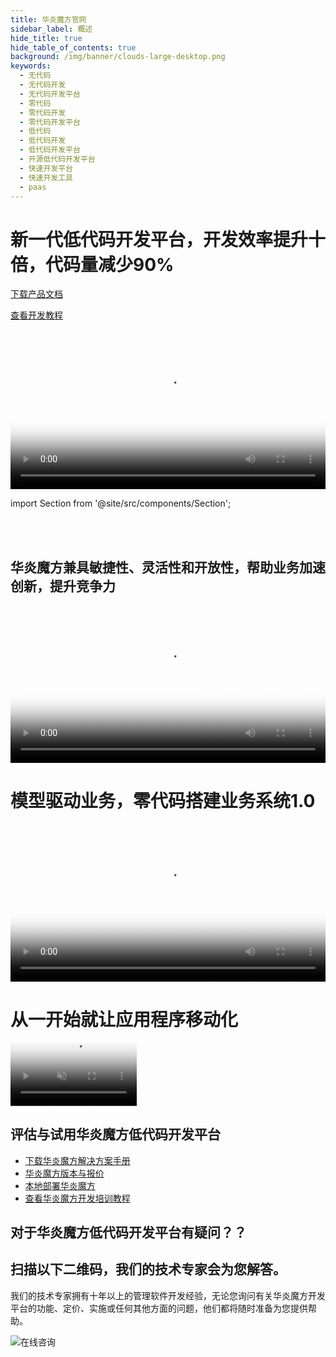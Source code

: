 ```yaml
---
title: 华炎魔方官网
sidebar_label: 概述
hide_title: true
hide_table_of_contents: true
background: /img/banner/clouds-large-desktop.png
keywords:
  - 无代码
  - 无代码开发
  - 无代码开发平台
  - 零代码
  - 零代码开发
  - 零代码开发平台
  - 低代码
  - 低代码开发
  - 低代码开发平台
  - 开源低代码开发平台
  - 快速开发平台
  - 快速开发工具
  - paas
---
```


# 新一代低代码开发平台，开发效率提升十倍，代码量减少90%

<a class="slds-button slds-button_brand slds-m-right_medium slds-var-p-vertical_xx-small" href="
https://www-steedos-com.oss-cn-beijing.aliyuncs.com/docs/%E5%8D%8E%E7%82%8E%E9%AD%94%E6%96%B9%E8%A7%A3%E5%86%B3%E6%96%B9%E6%A1%88%E6%89%8B%E5%86%8C.pdf" target="_blank">
下载产品文档
</a>

<a class="slds-button slds-button_brand slds-m-right_medium slds-var-p-vertical_xx-small" href="/developer/guide/" >
查看开发教程
</a>

<br/>
<br/>

<video src="https://www-steedos-com.oss-cn-beijing.aliyuncs.com/videos/creator/steedos-platform-features.mp4" controls="controls" poster="https://www-steedos-com.oss-cn-beijing.aliyuncs.com/videos/creator/steedos-platform-features.jpg" width="100%" loop="loop" playsinline="playsinline">
your browser does not support the video tag
</video>



import Section from '@site/src/components/Section';

<br/>
<br/>

<Section background="#f4f4f4" padding="50">

# 华炎魔方兼具敏捷性、灵活性和开放性，帮助业务加速创新，提升竞争力

<video src="https://www-steedos-com.oss-cn-beijing.aliyuncs.com/videos/creator/steedos-guide.mp4" controls="controls" poster="https://www-steedos-com.oss-cn-beijing.aliyuncs.com/videos/creator/steedos-guide.jpg" width="100%" loop="loop" playsinline="playsinline">
your browser does not support the video tag
</video>

</Section>

# 模型驱动业务，零代码搭建业务系统1.0

<video src="https://www-steedos-com.oss-cn-beijing.aliyuncs.com/videos/creator/steedos-object-manager.mp4" controls="controls" poster="https://www-steedos-com.oss-cn-beijing.aliyuncs.com/videos/creator/steedos-object-manager.jpg" width="100%" loop="loop" playsinline="playsinline">
your browser does not support the video tag
</video>

<p></p>


# 从一开始就让应用程序移动化

<video src="https://www-steedos-com.oss-cn-beijing.aliyuncs.com/videos/creator/workflow_mobile.mov" controls="controls" poster="/assets/workflow_mobile.png" width="40%" muted="muted" loop="loop" playsinline="playsinline">
your browser does not support the video tag
</video>

<p></p>


<Section background="#f4f4f4" padding="50">

# 评估与试用华炎魔方低代码开发平台

- [下载华炎魔方解决方案手册](https://www-steedos-com.oss-cn-beijing.aliyuncs.com/docs/%E5%8D%8E%E7%82%8E%E9%AD%94%E6%96%B9%E8%A7%A3%E5%86%B3%E6%96%B9%E6%A1%88%E6%89%8B%E5%86%8C.pdf)
- [华炎魔方版本与报价](/platform/pricing/)
- [本地部署华炎魔方](/developer/deploy/)
- [查看华炎魔方开发培训教程](/developer/guide/)

</Section>

<Section background="#215ca0" padding="50">
<div style={{color:"#FFFFFF"}}>

# 对于华炎魔方低代码开发平台有疑问？？
# 扫描以下二维码，我们的技术专家会为您解答。

我们的技术专家拥有十年以上的管理软件开发经验，无论您询问有关华炎魔方开发平台的功能、定价、实施或任何其他方面的问题，他们都将随时准备为您提供帮助。

![在线咨询](/assets/contact_by_weixin.png)

</div>

</Section>
